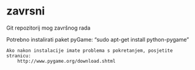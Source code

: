 # zavrsni
Git repozitorij mog završnog rada

Potrebno instalirati paket pyGame:    “sudo apt-get install python-pygame”

	Ako nakon instalacije imate problema s pokretanjem, posjetite stranicu:
		http://www.pygame.org/download.shtml

